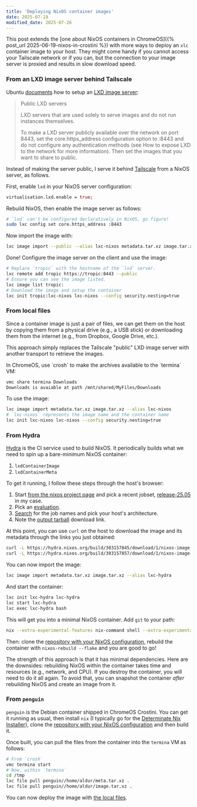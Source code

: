 ```yaml
---
title: 'Deploying NixOS container images'
date: 2025-07-19
modified_date: 2025-07-26
---
```


This post extends the [one about NixOS containers in ChromeOS]({% post_url
2025-06-19-nixos-in-crostini %}) with more ways to deploy an `xlc` container
image to your host. They might come handy if you cannot access your Tailscale
network or if you can, but the connection to your image server is proxied and
results in slow download speed.

<!--NOTE: If you change this, also change the anchor in the main NixOS on ChromeOS post. -->
### From an LXD image server behind Tailscale

Ubuntu
[documents](https://ubuntu.com/tutorials/create-custom-lxd-images#6-making-images-public)
how to setup an [LXD image
server](https://ubuntu.com/tutorials/create-custom-lxd-images#6-making-images-public):

> Public LXD servers
>
> LXD servers that are used solely to serve images and do
> not run instances themselves.
>
> To make a LXD server publicly available over the network on port 8443, set
> the core.https_address configuration option to :8443 and do not configure any
> authentication methods (see How to expose LXD to the network for more
> information). Then set the images that you want to share to public.

Instead of making the server public, I serve it behind
[Tailscale](https://tailscale.com) from a NixOS server, as follows.

First, enable `lxd` in your NixOS server configuration:

```nix
virtualisation.lxd.enable = true;
```

Rebuild NixOS, then enable the image server as follows:

```bash
# `lxd` can't be configured declaratively in NixOS, go figure!
sudo lxc config set core.https_address :8443
```

Now import the image with:

```bash
lxc image import --public --alias lxc-nixos metadata.tar.xz image.tar.xz
```

Done! Configure the image server on the client and use the image:

```bash
# Replace `tropic` with the hostname of the `lxd` server.
lxc remote add tropic https://tropic:8443 --public
# Ensure you can see the image listed.
lxc image list tropic:
# Download the image and setup the container
lxc init tropic:lxc-nixos lxc-nixos --config security.nesting=true
```

### From local files

Since a container image is just a pair of files, we can get them on the host by
copying them from a physical drive (e.g., a USB stick) or downloading them from
the internet (e.g., from Dropbox, Google Drive, etc.).

This approach simply replaces the Tailscale "public" LXD image server with
another transport to retrieve the images.

<div class="hint" markdown="1">
In ChromeOS, use `crosh` to make the archives available to the `termina` VM:

```bash
vmc share termina Downloads
Downloads is avaiable at path /mnt/shared/MyFiles/Downloads
```

</div>

To use the image:

```bash
lxc image import metadata.tar.xz image.tar.xz --alias lxc-nixos
# `lxc-nixos` represents the image name and the container name
lxc init lxc-nixos lxc-nixos --config security.nesting=true
```

### From Hydra

[Hydra](https://github.com/NixOS/hydra) is the CI service used to build
NixOS. It periodically builds what we need to spin up a bare-minimum NixOS container:

1. `lxdContainerImage`
1. `lxdContainerMeta`

To get it running, I follow these steps through the host's browser:

1. Start [from the nixos project page](https://hydra.nixos.org/project/nixos)
   and pick a recent jobset,
   [release-25.05](https://hydra.nixos.org/jobset/nixos/release-25.05) in my
   case.
1. Pick an [evaluation](https://hydra.nixos.org/eval/1816976).
1. [Search](https://hydra.nixos.org/eval/1816976?filter=lxdContainerMeta&compare=1816955&full=)
   for the job names and pick your host's architecture.
1. Note the [output tarball](https://hydra.nixos.org/build/303157845/download/1/nixos-image-lxc-25.05.806668.f01fe91b0108-x86_64-linux.tar.xz) download link.

At this point, you can use `curl` on the host to download the image and its
metadata through the links you just obtained:

```bash
curl -L https://hydra.nixos.org/build/303157845/download/1/nixos-image-lxc-25.05.806668.f01fe91b0108-x86_64-linux.tar.xz -o metadata.tar.xz
curl -L https://hydra.nixos.org/build/303157857/download/1/nixos-image-lxc-25.05.806668.f01fe91b0108-x86_64-linux.tar.xz -o image.tar.xz
```

You can now import the image:

```bash
lxc image import metadata.tar.xz image.tar.xz --alias lxc-hydra
```

And start the container:

```bash
lxc init lxc-hydra lxc-hydra
lxc start lxc-hydra
lxc exec lxc-hydra bash
```

This will get you into a minimal NixOS container. Add `git` to your path:

```bash
nix --extra-experimental-features nix-command shell --extra-experimental-features flakes nixpkgs#git
```

Then: clone the [repository with your NixOS
configuration](https://github.com/aldur/nixos-crostini), rebuild the container
with `nixos-rebuild --flake` and you are good to go!

The strength of this approach is that it has minimal dependencies. Here are the
downsides: rebuilding NixOS within the container takes time and resources
(e.g., network, and CPU). If you destroy the container, you will need to do it
all again. To avoid that, you can snapshot the container _after_ rebuilding
NixOS and create an image from it.

### From `penguin`

`penguin` is the Debian container shipped in ChromeOS Crostini. You can get it
running as usual, then install `nix` (I typically go for the [Determinate Nix
Installer](https://github.com/DeterminateSystems/nix-installer)), clone the
[repository with your NixOS
configuration](https://github.com/aldur/nixos-crostini) and then build it.

Once built, you can pull the files from the container into the `termina` VM as follows:

```bash
# From `crosh`
vmc termina start
# Now, within `termina`
cd /tmp
lxc file pull penguin//home/aldur/meta.tar.xz .
lxc file pull penguin//home/aldur/image.tar.xz .
```

You can now deploy the image with [the local files](#from-local-files).
